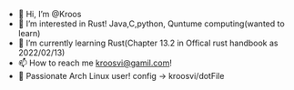 - 👋 Hi, I’m @Kroos
- 👀 I’m interested in Rust! Java,C,python, Quntume computing(wanted to learn)
- 🌱 I’m currently learning Rust(Chapter 13.2 in Offical rust handbook as 2022/02/13)
- 📫 How to reach me kroosvi@gamil.com!
-  Passionate Arch Linux user! config -> kroosvi/dotFile


<!---
kroosvi/kroosvi is a ✨ special ✨ repository because its `README.md` (this file) appears on your GitHub profile.
You can click the Preview link to take a look at your changes.
--->
